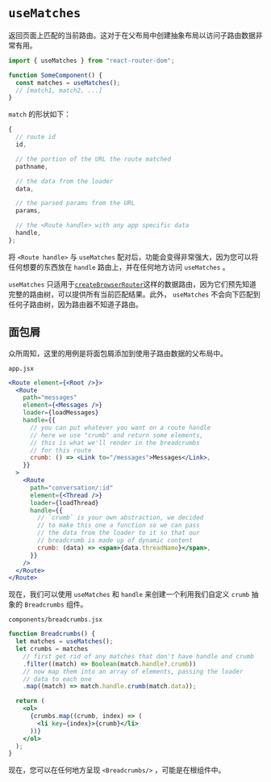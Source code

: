 # `useMatches`

返回页面上匹配的当前路由。这对于在父布局中创建抽象布局以访问子路由数据非常有用。

```jsx
import { useMatches } from "react-router-dom";

function SomeComponent() {
  const matches = useMatches();
  // [match1, match2, ...]
}
```

 `match` 的形状如下：

```jsx
{
  // route id
  id,

  // the portion of the URL the route matched
  pathname,

  // the data from the loader
  data,

  // the parsed params from the URL
  params,

  // the <Route handle> with any app specific data
  handle,
};
```

将 `<Route handle>` 与 `useMatches` 配对后，功能会变得非常强大，因为您可以将任何想要的东西放在 `handle` 路由上，并在任何地方访问 `useMatches` 。

`useMatches` 只适用于[`createBrowserRouter`](https://baimingxuan.github.io/react-router6-doc/routers/create-browser-router)这样的数据路由，因为它们预先知道完整的路由树，可以提供所有当前匹配结果。此外， `useMatches` 不会向下匹配到任何子路由树，因为路由器不知道子路由。

## 面包屑

众所周知，这里的用例是将面包屑添加到使用子路由数据的父布局中。

`app.jsx`

```jsx
<Route element={<Root />}>
  <Route
    path="messages"
    element={<Messages />}
    loader={loadMessages}
    handle={{
      // you can put whatever you want on a route handle
      // here we use "crumb" and return some elements,
      // this is what we'll render in the breadcrumbs
      // for this route
      crumb: () => <Link to="/messages">Messages</Link>,
    }}
  >
    <Route
      path="conversation/:id"
      element={<Thread />}
      loader={loadThread}
      handle={{
        // `crumb` is your own abstraction, we decided
        // to make this one a function so we can pass
        // the data from the loader to it so that our
        // breadcrumb is made up of dynamic content
        crumb: (data) => <span>{data.threadName}</span>,
      }}
    />
  </Route>
</Route>
```

现在，我们可以使用 `useMatches` 和 `handle` 来创建一个利用我们自定义 `crumb` 抽象的 `Breadcrumbs` 组件。

`components/breadcrumbs.jsx`

```jsx
function Breadcrumbs() {
  let matches = useMatches();
  let crumbs = matches
    // first get rid of any matches that don't have handle and crumb
    .filter((match) => Boolean(match.handle?.crumb))
    // now map them into an array of elements, passing the loader
    // data to each one
    .map((match) => match.handle.crumb(match.data));

  return (
    <ol>
      {crumbs.map((crumb, index) => (
        <li key={index}>{crumb}</li>
      ))}
    </ol>
  );
}
```

现在，您可以在任何地方呈现 `<Breadcrumbs/>` ，可能是在根组件中。